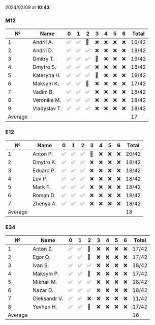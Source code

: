 2024/02/09 at **10:43**
### M12
|№|Name|0|1|2|3|4|5|6|Total|
|-----|-----|-----|-----|-----|-----|-----|-----|-----|-----|
|1|Andrii A.|✅|✅|🔄|❌|❌|❌|❌|16/42|
|2|Andrii D.|✅|✅|✅|❌|❌|❌|❌|18/42|
|3|Dmitry T.|✅|✅|✅|🔄|❌|❌|❌|19/42|
|4|Dmytro S.|✅|✅|✅|❌|❌|❌|❌|18/42|
|5|Kateryna H.|✅|✅|✅|🔄|❌|❌|❌|19/42|
|6|Maksym K.|✅|✅|🔄|❌|❌|❌|❌|17/42|
|7|Vadim B.|✅|✅|✅|❌|❌|❌|❌|18/42|
|8|Veronika M.|✅|✅|✅|❌|❌|❌|❌|18/42|
|9|Vladyslav T.|✅|✅|✅|❌|❌|❌|❌|18/42|
|Average|||||||||17|
### E12
|№|Name|0|1|2|3|4|5|6|Total|
|-----|-----|-----|-----|-----|-----|-----|-----|-----|-----|
|1|Anton P.|✅|✅|✅|🔄|❌|❌|❌|20/42|
|2|Dmytro K.|✅|✅|✅|❌|❌|❌|❌|18/42|
|3|Eduard P.|✅|✅|✅|❌|❌|❌|❌|18/42|
|4|Lev P.|✅|✅|✅|❌|❌|❌|❌|18/42|
|5|Mark F.|✅|✅|✅|❌|❌|❌|❌|18/42|
|6|Roman D.|✅|✅|✅|❌|❌|❌|❌|18/42|
|7|Zhenya A.|✅|✅|✅|❌|❌|❌|❌|18/42|
|Average|||||||||18|
### E34
|№|Name|0|1|2|3|4|5|6|Total|
|-----|-----|-----|-----|-----|-----|-----|-----|-----|-----|
|1|Anton Z.|✅|✅|🔄|❌|❌|❌|❌|17/42|
|2|Egor O.|✅|✅|🔄|❌|❌|❌|❌|17/42|
|3|Ivan S.|✅|✅|✅|❌|❌|❌|❌|18/42|
|4|Maksym P.|✅|✅|🔄|❌|❌|❌|❌|17/42|
|5|Mikhail M.|✅|✅|✅|❌|❌|❌|❌|18/42|
|6|Nazar D.|✅|✅|✅|❌|❌|❌|❌|18/42|
|7|Oleksandr V.|✅|✅|❌|❌|❌|❌|❌|11/42|
|8|Yevhen H.|✅|✅|🔄|❌|❌|❌|❌|17/42|
|Average|||||||||16|

